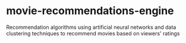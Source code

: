 # movie-recommendations-engine
 Recommendation algorithms using artificial neural networks and data clustering techniques to recommend movies based on viewers' ratings 
